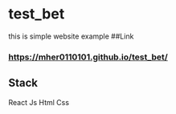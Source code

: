 # test_bet
this is simple website example
##Link 
### https://mher0110101.github.io/test_bet/
## Stack
React
Js
Html
Css
